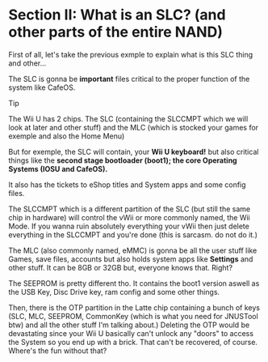 # Section II: What is an SLC? (and other parts of the entire NAND)

First of all, let's take the previous exmple to explain what is this SLC thing and other...

The SLC is gonna be **important** files critical to the proper function of the system like CafeOS.

> [!TIP]
The Wii U has 2 chips. The SLC (containing the SLCCMPT which we will look at later and other stuff) and the MLC (which is stocked your games for exemple and also the Home Menu)

But for exemple, the SLC will contain, your **Wii U keyboard!** but also critical things like the **second stage bootloader (boot1); the core Operating Systems (IOSU and CafeOS).**

It also has the tickets to eShop titles and System apps and some config files.

The SLCCMPT which is a different partition of the SLC (but still the same chip in hardware) will control the vWii or more commonly named, the Wii Mode. If you wanna ruin absolutely everything your vWii then just delete everything in the SLCCMPT and you're done (this is sarcasm. do not do it.)

The MLC (also commonly named, eMMC) is gonna be all the user stuff like Games, save files, accounts but also holds system apps like **Settings** and other stuff. It can be 8GB or 32GB but, everyone knows that. Right?

The SEEPROM is pretty different tho. It contains the boot1 version aswell as the USB Key, Disc Drive key, ram config and some other things.

Then, there is the OTP partition in the Latte chip containing a bunch of keys (SLC, MLC, SEEPROM, CommonKey (which is what you need for JNUSTool btw) and all the other stuff I'm talking about.) Deleting the OTP would be devastating since your Wii U basically can't unlock any "doors" to access the System so you end up with a brick. That can't be recovered, of course. Where's the fun without that?